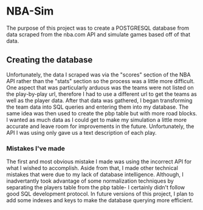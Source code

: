 # NBA-Sim

The purpose of this project was to create a POSTGRESQL database from data scraped from the nba.com API and simulate games based off of that data. 

## Creating the database
Unfortunately, the data I scraped was via the "scores" section of the NBA API rather than the "stats" section so the process was a little more difficult. 
One aspect that was particularly arduous was the teams were not listed on the play-by-play url, therefore I had to use a different url to get the teams as well as the player data. 
After that data was gathered, I began transforming the team data into SQL queries and entering them into my database. The same idea was then used to create the pbp table but with more road blocks.
I wanted as much data as I could get to make my simulation a little more accurate and leave room for improvements in the future. Unfortunately, the API 
I was using only gave us a text description of each play. 

### Mistakes I've made
The first and most obvious mistake I made was using the incorrect API for what I wished to accomplish. Aside from that, I made other technical mistakes that were due to my lack of database intelligence.
Although, I inadvertantly took advantage of some normalization techniques by separating the players table from the pbp table- I certainly didn't follow good SQL development protocol.
In future versions of this project, I plan to add some indexes and keys to make the database querying more efficient.

